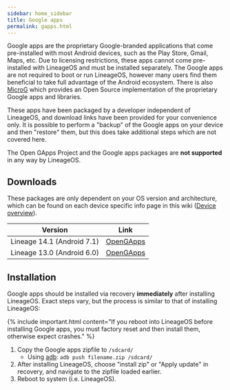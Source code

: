 ```yaml
---
sidebar: home_sidebar
title: Google apps
permalink: gapps.html
---
```

Google apps are the proprietary Google-branded applications that come pre-installed with most Android devices, such as the Play Store, Gmail, Maps, etc.
Due to licensing restrictions, these apps cannot come pre-installed with LineageOS and must be installed separately. The Google apps are not required to
boot or run LineageOS, however many users find them beneficial to take full advantage of the Android ecosystem.
There is also [MicroG](https://microg.org/) which provides an Open Source implementation of the proprietary Google apps and libraries.

These apps have been packaged by a developer independent of LineageOS, and download links have been provided for your convenience only. It is possible to perform
a "backup" of the Google apps on your device and then "restore" them, but this does take additional steps which are not covered here.

The Open GApps Project and the Google apps packages are **not supported** in any way by LineageOS.

## Downloads

These packages are only dependent on your OS version and architecture, which can be found on each device specific info page in this wiki ([Device overview](devices.html)).

|Version                   |Link                                                   |
|--------------------------|-------------------------------------------------------|
|Lineage 14.1 (Android 7.1)|[OpenGApps](http://opengapps.org/?api=7.1&variant=nano)|
|Lineage 13.0 (Android 6.0)|[OpenGApps](http://opengapps.org/?api=6.0&variant=nano)|

## Installation

Google apps should be installed via recovery **immediately** after installing LineageOS. Exact steps vary, but the process is similar to that of installing LineageOS:

{% include important.html content="If you reboot into LineageOS before installing Google apps, you must factory reset and then install them, otherwise expect crashes." %}

1. Copy the Google apps zipfile to `/sdcard/`
    * Using [adb](adb_fastboot_guide.html): `adb push filename.zip /sdcard/`
2. After installing LineageOS, choose "install zip" or "Apply update" in recovery, and navigate to the zipfile loaded earlier.
3. Reboot to system (i.e. LineageOS).
